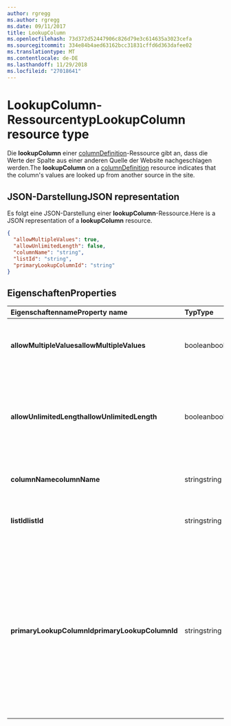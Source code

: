 ```yaml
---
author: rgregg
ms.author: rgregg
ms.date: 09/11/2017
title: LookupColumn
ms.openlocfilehash: 73d372d52447906c826d79e3c614635a3023cefa
ms.sourcegitcommit: 334e84b4aed63162bcc31831cffd6d363dafee02
ms.translationtype: MT
ms.contentlocale: de-DE
ms.lasthandoff: 11/29/2018
ms.locfileid: "27018641"
---
```

# <a name="lookupcolumn-resource-type"></a><span data-ttu-id="68a50-102">LookupColumn-Ressourcentyp</span><span class="sxs-lookup"><span data-stu-id="68a50-102">LookupColumn resource type</span></span>

<span data-ttu-id="68a50-103">Die **lookupColumn** einer [columnDefinition](columndefinition.md)-Ressource gibt an, dass die Werte der Spalte aus einer anderen Quelle der Website nachgeschlagen werden.</span><span class="sxs-lookup"><span data-stu-id="68a50-103">The **lookupColumn** on a [columnDefinition](columndefinition.md) resource indicates that the column's values are looked up from another source in the site.</span></span>

## <a name="json-representation"></a><span data-ttu-id="68a50-104">JSON-Darstellung</span><span class="sxs-lookup"><span data-stu-id="68a50-104">JSON representation</span></span>

<span data-ttu-id="68a50-105">Es folgt eine JSON-Darstellung einer **lookupColumn**-Ressource.</span><span class="sxs-lookup"><span data-stu-id="68a50-105">Here is a JSON representation of a **lookupColumn** resource.</span></span>
<!-- { "blockType": "resource", "@odata.type": "microsoft.graph.lookupColumn" } -->

```json
{
  "allowMultipleValues": true,
  "allowUnlimitedLength": false,
  "columnName": "string",
  "listId": "string",
  "primaryLookupColumnId": "string"
}
```

## <a name="properties"></a><span data-ttu-id="68a50-106">Eigenschaften</span><span class="sxs-lookup"><span data-stu-id="68a50-106">Properties</span></span>

| <span data-ttu-id="68a50-107">Eigenschaftenname</span><span class="sxs-lookup"><span data-stu-id="68a50-107">Property name</span></span>             | <span data-ttu-id="68a50-108">Typ</span><span class="sxs-lookup"><span data-stu-id="68a50-108">Type</span></span>    | <span data-ttu-id="68a50-109">Beschreibung</span><span class="sxs-lookup"><span data-stu-id="68a50-109">Description</span></span>
|:--------------------------|:--------|:---------------------------------------
| <span data-ttu-id="68a50-110">**allowMultipleValues**</span><span class="sxs-lookup"><span data-stu-id="68a50-110">**allowMultipleValues**</span></span>   | <span data-ttu-id="68a50-111">boolean</span><span class="sxs-lookup"><span data-stu-id="68a50-111">boolean</span></span> | <span data-ttu-id="68a50-112">Gibt an, ob mehrere Werte aus der Quelle ausgewählt werden können.</span><span class="sxs-lookup"><span data-stu-id="68a50-112">Indicates whether multiple values can be selected from the source.</span></span>
| <span data-ttu-id="68a50-113">**allowUnlimitedLength**</span><span class="sxs-lookup"><span data-stu-id="68a50-113">**allowUnlimitedLength**</span></span>  | <span data-ttu-id="68a50-114">boolean</span><span class="sxs-lookup"><span data-stu-id="68a50-114">boolean</span></span> | <span data-ttu-id="68a50-115">Gibt an, ob die Werte in der Spalte die standardmäßige Grenze von 255 Zeichen überschreiten dürfen.</span><span class="sxs-lookup"><span data-stu-id="68a50-115">Indicates whether values in the column should be able to exceed the standard limit of 255 characters.</span></span>
| <span data-ttu-id="68a50-116">**columnName**</span><span class="sxs-lookup"><span data-stu-id="68a50-116">**columnName**</span></span>            | <span data-ttu-id="68a50-117">string</span><span class="sxs-lookup"><span data-stu-id="68a50-117">string</span></span>  | <span data-ttu-id="68a50-118">Der Name der Nachschlagequellen-Spalte.</span><span class="sxs-lookup"><span data-stu-id="68a50-118">The name of the lookup source column.</span></span>
| <span data-ttu-id="68a50-119">**listId**</span><span class="sxs-lookup"><span data-stu-id="68a50-119">**listId**</span></span>                | <span data-ttu-id="68a50-120">string</span><span class="sxs-lookup"><span data-stu-id="68a50-120">string</span></span>  | <span data-ttu-id="68a50-121">Der eindeutige Bezeichner der Nachschlagequellen-Liste.</span><span class="sxs-lookup"><span data-stu-id="68a50-121">The unique identifier of the lookup source list.</span></span>
| <span data-ttu-id="68a50-122">**primaryLookupColumnId**</span><span class="sxs-lookup"><span data-stu-id="68a50-122">**primaryLookupColumnId**</span></span> | <span data-ttu-id="68a50-123">string</span><span class="sxs-lookup"><span data-stu-id="68a50-123">string</span></span>  | <span data-ttu-id="68a50-124">Wenn angegeben, erfolgt in dieser Spalte ein *zweites Nachschlagen*. In der Liste wird ein weiteres Feld zu dem beim *ersten Nachschlagen* ermittelten Element hinzugefügt.</span><span class="sxs-lookup"><span data-stu-id="68a50-124">If specified, this column is a *secondary lookup*, pulling an additional field from the list item looked up by the *primary lookup*.</span></span> <span data-ttu-id="68a50-125">Verwenden Sie das Listenelement des \*ersten \* Nachschlagens als Quelle für die hier genannte Spalte.</span><span class="sxs-lookup"><span data-stu-id="68a50-125">Use the list item looked up by the *primary* as the source for the column named here.</span></span>

<!-- {
  "type": "#page.annotation",
  "description": "",
  "keywords": "",
  "section": "documentation",
  "tocPath": "Resources/LookupColumn"
} -->
